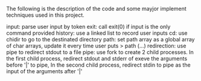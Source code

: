 The following is the description of the code and some mayjor implement techniques used in this project.

input: parse user input by token
exit: call exit(0) if input is the only command provided
history: use a linked list to record user inputs
cd: use chidir to go to the destinated directory
path: set path array as a global array of char arrays, update it every time user puts > path (...)
redirection: use pipe to redirect stdout to a file
pipe: use fork to create 2 child processes.
In the first child process, redirect stdout and stderr of exeve the arguments before '|' to pipe, 
In the second child process, redirect stdin to pipe as the input of the arguments after '|'

